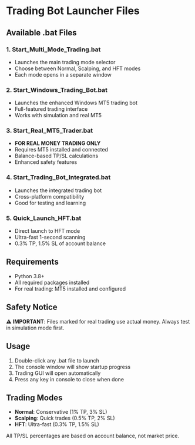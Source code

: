 # Trading Bot Launcher Files

## Available .bat Files

### 1. Start_Multi_Mode_Trading.bat
- Launches the main trading mode selector
- Choose between Normal, Scalping, and HFT modes
- Each mode opens in a separate window

### 2. Start_Windows_Trading_Bot.bat  
- Launches the enhanced Windows MT5 trading bot
- Full-featured trading interface
- Works with simulation and real MT5

### 3. Start_Real_MT5_Trader.bat
- **FOR REAL MONEY TRADING ONLY**
- Requires MT5 installed and connected
- Balance-based TP/SL calculations
- Enhanced safety features

### 4. Start_Trading_Bot_Integrated.bat
- Launches the integrated trading bot
- Cross-platform compatibility
- Good for testing and learning

### 5. Quick_Launch_HFT.bat
- Direct launch to HFT mode
- Ultra-fast 1-second scanning
- 0.3% TP, 1.5% SL of account balance

## Requirements

- Python 3.8+
- All required packages installed
- For real trading: MT5 installed and configured

## Safety Notice

⚠️ **IMPORTANT**: Files marked for real trading use actual money. Always test in simulation mode first.

## Usage

1. Double-click any .bat file to launch
2. The console window will show startup progress
3. Trading GUI will open automatically
4. Press any key in console to close when done

## Trading Modes

- **Normal**: Conservative (1% TP, 3% SL)
- **Scalping**: Quick trades (0.5% TP, 2% SL)  
- **HFT**: Ultra-fast (0.3% TP, 1.5% SL)

All TP/SL percentages are based on account balance, not market price.